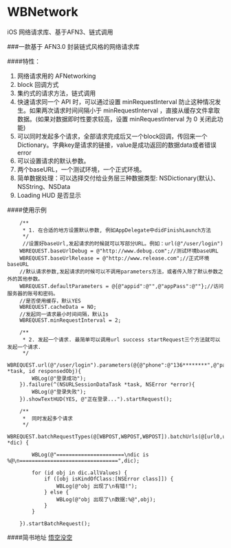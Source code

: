 # WBNetwork
iOS 网络请求库、基于AFN3、链式调用

###一款基于 AFN3.0 封装链式风格的网络请求库 

####特性：
1. 网络请求用的 AFNetworking
2. block 回调方式
3. 集约式的请求方法，链式调用
4. 快速请求同一个 API 时，可以通过设置 minRequestInterval 防止这种情况发生。如果两次请求时间间隔小于 minRequestInterval ，直接从缓存文件拿取数据。(如果对数据即时性要求较高，设置 minRequestInterval 为 0 关闭此功能)
5. 可以同时发起多个请求，全部请求完成后又一个block回调，传回来一个Dictionary。字典key是请求的链接，value是成功返回的数据data或者错误error
6. 可以设置请求的默认参数。
7. 两个baseURL，一个测试环境，一个正式环境。
8. 简单数据处理：可以选择交付给业务层三种数据类型: NSDictionary(默认)、NSString、NSData
9. Loading HUD 是否显示

####使用示例

        
        /**
	     * 1. 在合适的地方设置默认参数, 例如AppDelegate中didFinishLaunch方法
	     */
	     //设置好baseUrl,发起请求的时候就可以写部分URL。例如：url(@"/user/login")
	    WBREQUEST.baseUrlDebug = @"http://www.debug.com";//测试环境baseURL
	    WBREQUEST.baseUrlRelease = @"http://www.release.com";//正式环境baseURL
	    //默认请求参数,发起请求的时候可以不调用parameters方法，或者传入除了默认参数之外的其他参数。
	    WBREQUEST.defaultParameters = @{@"appid":@"",@"appPass":@""};//访问服务器的账号和密码。
	    //是否使用缓存，默认YES
	    WBREQUEST.cacheData = NO;
	    //发起同一请求最小时间间隔，默认1s
	    WBREQUEST.minRequestInterval = 2;
	    
	    /**
	     * 2. 发起一个请求. 最简单可以调用url success startRequest三个方法就可以发起一个请求.
	     */
	    WBREQUEST.url(@"/user/login").parameters(@{@"phone":@"136********",@"passwd":@""}).success(^(NSURLSessionDataTask *task, id responsedObj){
	        WBLog(@"登录成功");
	    }).failure(^(NSURLSessionDataTask *task, NSError *error){
	        WBLog(@"登录失败");
	    }).showTextHUD(YES, @"正在登录...").startRequest();

	    /**
	     *  同时发起多个请求
	     */
	    WBREQUEST.batchRequestTypes(@[WBPOST,WBPOST,WBPOST]).batchUrls(@[url0,url1,url2]).batchParameters(@[@{},@{},@{}]).batchRequestDone(^(NSDictionary *dic) {
	    
	        WBLog(@"======================\ndic is %@\n================================",dic);
	        
	        for (id obj in dic.allValues) {
	            if ([obj isKindOfClass:[NSError class]]) {
	                WBLog(@"obj 出现了\n有错!");
	            } else {
	                WBLog(@"obj 出现了\n数据:%@",obj);
	            }
	        }
	        
	    }).startBatchRequest();

####简书地址
[悟空没空](http://www.jianshu.com/p/1329d863ee5d)

